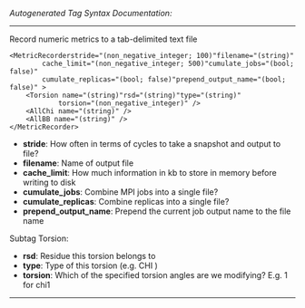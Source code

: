 _Autogenerated Tag Syntax Documentation:_

---
Record numeric metrics to a tab-delimited text file

```
<MetricRecorderstride="(non_negative_integer; 100)"filename="(string)"
        cache_limit="(non_negative_integer; 500)"cumulate_jobs="(bool; false)"
        cumulate_replicas="(bool; false)"prepend_output_name="(bool; false)" >
    <Torsion name="(string)"rsd="(string)"type="(string)"
            torsion="(non_negative_integer)" />
    <AllChi name="(string)" />
    <AllBB name="(string)" />
</MetricRecorder>
```

-   **stride**: How often in terms of cycles to take a snapshot and output to file?
-   **filename**: Name of output file
-   **cache_limit**: How much information in kb to store in memory before writing to disk
-   **cumulate_jobs**: Combine MPI jobs into a single file?
-   **cumulate_replicas**: Combine replicas into a single file?
-   **prepend_output_name**: Prepend the current job output name to the file name


Subtag Torsion:   

-   **rsd**: Residue this torsion belongs to
-   **type**: Type of this torsion (e.g. CHI )
-   **torsion**: Which of the specified torsion angles are we modifying? E.g. 1 for chi1

---
